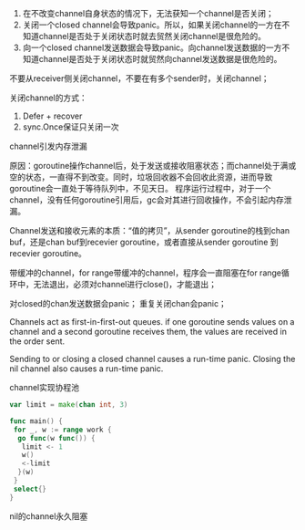  1. 在不改变channel自身状态的情况下，无法获知一个channel是否关闭；
 2. 关闭一个closed channel会导致panic。所以，如果关闭channel的一方在不知道channel是否处于关闭状态时就去贸然关闭channel是很危险的。
 3. 向一个closed channel发送数据会导致panic。向channel发送数据的一方不知道channel是否处于关闭状态时就贸然向channel发送数据是很危险的。

不要从receiver侧关闭channel，不要在有多个sender时，关闭channel；

关闭channel的方式：
 1. Defer + recover
 2. sync.Once保证只关闭一次

channel引发内存泄漏

原因：goroutine操作channel后，处于发送或接收阻塞状态；而channel处于满或空的状态，一直得不到改变。同时，垃圾回收器不会回收此资源，进而导致goroutine会一直处于等待队列中，不见天日。
程序运行过程中，对于一个channel，没有任何goroutine引用后，gc会对其进行回收操作，不会引起内存泄漏。

Channel发送和接收元素的本质：“值的拷贝”，从sender goroutine的栈到chan buf，还是chan buf到recevier goroutine，或者直接从sender goroutine 到recevier goroutine。

带缓冲的channel，for range带缓冲的channel，程序会一直阻塞在for range循环中，无法退出，必须对channel进行close()，才能退出；

对closed的chan发送数据会panic；
重复关闭chan会panic；

Channels act as first-in-first-out queues.
if one goroutine sends values on a channel and a second goroutine receives them, the values are received in the order sent.

Sending to or closing a closed channel causes a run-time panic. Closing the nil channel also causes a run-time panic.

channel实现协程池

```go
var limit = make(chan int, 3)

func main() {
 for _, w := range work {
  go func(w func()) {
   limit <- 1
   w()
   <-limit
  }(w)
 }
 select{}
}
```

nil的channel永久阻塞
